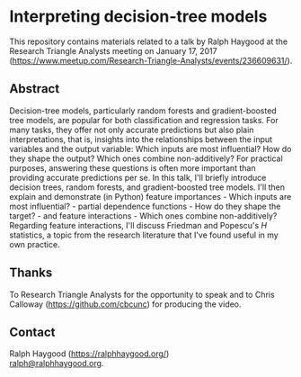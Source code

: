 Interpreting decision-tree models
=================================

This repository contains materials related to a talk by Ralph Haygood at the Research Triangle Analysts meeting on
January 17, 2017 (https://www.meetup.com/Research-Triangle-Analysts/events/236609631/).


Abstract
--------

Decision-tree models, particularly random forests and gradient-boosted tree models, are popular for both classification
and regression tasks. For many tasks, they offer not only accurate predictions but also plain interpretations, that is,
insights into the relationships between the input variables and the output variable: Which inputs are most influential?
How do they shape the output? Which ones combine non-additively? For practical purposes, answering these questions is
often more important than providing accurate predictions per se. In this talk, I'll briefly introduce decision trees,
random forests, and gradient-boosted tree models. I'll then explain and demonstrate (in Python) feature importances -
Which inputs are most influential? - partial dependence functions - How do they shape the target? - and feature
interactions - Which ones combine non-additively? Regarding feature interactions, I'll discuss Friedman and Popescu's
*H* statistics, a topic from the research literature that I've found useful in my own practice.


Thanks
------

To Research Triangle Analysts for the opportunity to speak and to Chris Calloway (https://github.com/cbcunc) for
producing the video.


Contact
-------

Ralph Haygood (https://ralphhaygood.org/)  
ralph@ralphhaygood.org.
